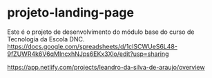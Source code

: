 # projeto-landing-page 
Este é o projeto de desenvolvimento do módulo base do curso de Tecnologia da Escola DNC.
https://docs.google.com/spreadsheets/d/1cISCWUeS6L48-9fZUWR4k6V6qMIncxhNJps6EKx3Xlo/edit?usp=sharing

https://app.netlify.com/projects/leandro-da-silva-de-araujo/overview
